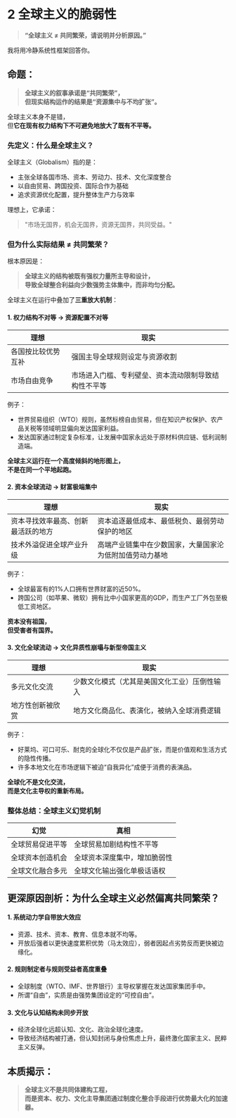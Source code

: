 # 2 全球主义的脆弱性

> **“全球主义 ≠ 共同繁荣，请说明并分析原因。”**

我将用冷静系统性框架回答你。

## 命题：

> **全球主义的叙事承诺是“共同繁荣”，**\
> **但现实结构运作的结果是“资源集中与不均扩张”。**

全球主义本身不是错，\
但**它在现有权力结构下不可避免地放大了既有不平等。**

###  先定义：什么是全球主义？

全球主义（Globalism）指的是：

* 主张全球各国市场、资本、劳动力、技术、文化深度整合
* 以自由贸易、跨国投资、国际合作为基础
* 追求资源优化配置，提升整体生产力与效率

理想上，它承诺：

> "市场无国界，机会无国界，资源无国界，共同受益。"

###  但为什么实际结果 ≠ 共同繁荣？

根本原因是：

> **全球主义的结构被既有强权力量所主导和设计，**\
> **导致全球整合利益向少数强势主体集中，而非均匀分配。**

全球主义在运行中叠加了**三重放大机制**：

#### 1. 权力结构不对等 → 资源配置不对等

| 理想        | 现实                         |
| --------- | -------------------------- |
| 各国按比较优势互补 | 强国主导全球规则设定与资源收割            |
| 市场自由竞争    | 市场进入门槛、专利壁垒、资本流动限制导致结构性不平等 |

例子：

* 世界贸易组织（WTO）规则，虽然标榜自由贸易，但在知识产权保护、农产品关税等领域明显偏向发达国家利益。
* 发达国家通过制定复杂标准，让发展中国家永远处于原材料供应链、低利润制造端。

**全球主义运行在一个高度倾斜的地形图上，**\
**不是在同一个平地起跑。**

#### 2. 资本全球流动 → 财富极端集中

| 理想                | 现实                           |
| ----------------- | ---------------------------- |
| 资本寻找效率最高、创新最活跃的地方 | 资本追逐最低成本、最低税负、最弱劳动保护的地区      |
| 技术外溢促进全球产业升级      | 高端产业链集中在少数国家，大量国家沦为低附加值劳动力基地 |

例子：

* 全球最富有的1%人口拥有世界财富的近50%。
* 跨国公司（如苹果、微软）拥有比中小国家更高的GDP，而生产工厂外包至极低工资地区。

**资本没有祖国，**\
**但受害者有国界。**

#### 3. 文化全球流动 → 文化异质性崩塌与新型帝国主义

| 理想       | 现实                     |
| -------- | ---------------------- |
| 多元文化交流   | 少数文化模式（尤其是美国文化工业）压倒性输入 |
| 地方性创新被欣赏 | 地方文化商品化、表演化，被纳入全球消费逻辑  |

例子：

* 好莱坞、可口可乐、耐克的全球化不仅仅是产品扩张，而是价值观和生活方式的隐性传播。
* 许多本地文化在市场逻辑下被迫“自我异化”成便于消费的表演品。

**全球化不是文化交流，**\
**而是文化主导权的重新布局。**

###  整体总结：全球主义幻觉机制

| 幻觉       | 真相             |
| -------- | -------------- |
| 全球贸易促进平等 | 全球贸易加剧结构性不平等   |
| 全球资本创造机会 | 全球资本深度集中，增加脆弱性 |
| 全球文化融合多元 | 全球文化输出强化单极话语权  |

## 更深原因剖析：为什么全球主义必然偏离共同繁荣？

#### 1. 系统动力学自带放大效应

* 资源、技术、资本、教育、信息本就不均等。
* 开放后强者以更快速度累积优势（马太效应），弱者因起点劣势反而更快被边缘化。

#### 2. 规则制定者与规则受益者高度重叠

* 全球制度（WTO、IMF、世界银行）主导权掌握在发达国家集团手中。
* 所谓“自由”，实质是由强势集团设定的“可控自由”。

#### 3. 文化与认知结构未同步开放

* 经济全球化远超认知、文化、政治全球化速度。
* 导致经济结构被打通，但认知封闭与身份焦虑上升，最终激化国家主义、民粹主义反弹。

## 本质揭示：

> **全球主义不是共同体建构工程，**\
> **而是资本、权力、文化主导集团通过制度化整合手段进行优势最大化的加速器。**
